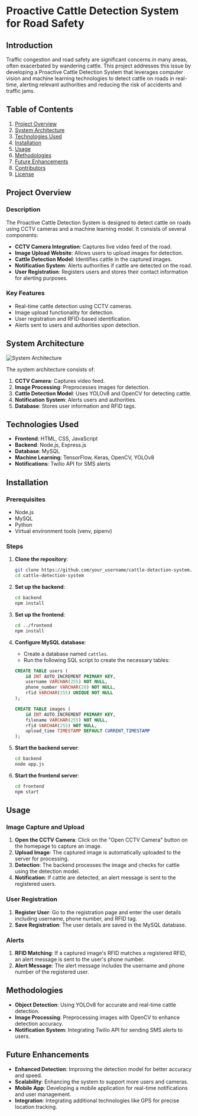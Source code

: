 # Proactive Cattle Detection System for Road Safety

## Introduction

Traffic congestion and road safety are significant concerns in many areas, often exacerbated by wandering cattle. This project addresses this issue by developing a Proactive Cattle Detection System that leverages computer vision and machine learning technologies to detect cattle on roads in real-time, alerting relevant authorities and reducing the risk of accidents and traffic jams.

## Table of Contents
1. [Project Overview](#project-overview)
2. [System Architecture](#system-architecture)
3. [Technologies Used](#technologies-used)
4. [Installation](#installation)
5. [Usage](#usage)
6. [Methodologies](#methodologies)
7. [Future Enhancements](#future-enhancements)
8. [Contributors](#contributors)
9. [License](#license)

## Project Overview

### Description
The Proactive Cattle Detection System is designed to detect cattle on roads using CCTV cameras and a machine learning model. It consists of several components:
- **CCTV Camera Integration**: Captures live video feed of the road.
- **Image Upload Website**: Allows users to upload images for detection.
- **Cattle Detection Model**: Identifies cattle in the captured images.
- **Notification System**: Alerts authorities if cattle are detected on the road.
- **User Registration**: Registers users and stores their contact information for alerting purposes.

### Key Features
- Real-time cattle detection using CCTV cameras.
- Image upload functionality for detection.
- User registration and RFID-based identification.
- Alerts sent to users and authorities upon detection.

## System Architecture

![System Architecture](https://path_to_your_image.com/architecture.png)

The system architecture consists of:
1. **CCTV Camera**: Captures video feed.
2. **Image Processing**: Preprocesses images for detection.
3. **Cattle Detection Model**: Uses YOLOv8 and OpenCV for detecting cattle.
4. **Notification System**: Alerts users and authorities.
5. **Database**: Stores user information and RFID tags.

## Technologies Used

- **Frontend**: HTML, CSS, JavaScript
- **Backend**: Node.js, Express.js
- **Database**: MySQL
- **Machine Learning**: TensorFlow, Keras, OpenCV, YOLOv8
- **Notifications**: Twilio API for SMS alerts

## Installation

### Prerequisites
- Node.js
- MySQL
- Python
- Virtual environment tools (venv, pipenv)

### Steps

1. **Clone the repository**:
    ```bash
    git clone https://github.com/your_username/cattle-detection-system.git
    cd cattle-detection-system
    ```

2. **Set up the backend**:
    ```bash
    cd backend
    npm install
    ```

3. **Set up the frontend**:
    ```bash
    cd ../frontend
    npm install
    ```

4. **Configure MySQL database**:
    - Create a database named `cattles`.
    - Run the following SQL script to create the necessary tables:
    ```sql
    CREATE TABLE users (
        id INT AUTO_INCREMENT PRIMARY KEY,
        username VARCHAR(255) NOT NULL,
        phone_number VARCHAR(20) NOT NULL,
        rfid VARCHAR(255) UNIQUE NOT NULL
    );

    CREATE TABLE images (
        id INT AUTO_INCREMENT PRIMARY KEY,
        filename VARCHAR(255) NOT NULL,
        rfid VARCHAR(255) NOT NULL,
        upload_time TIMESTAMP DEFAULT CURRENT_TIMESTAMP
    );
    ```

5. **Start the backend server**:
    ```bash
    cd backend
    node app.js
    ```

6. **Start the frontend server**:
    ```bash
    cd frontend
    npm start
    ```

## Usage

### Image Capture and Upload
1. **Open the CCTV Camera**: Click on the "Open CCTV Camera" button on the homepage to capture an image.
2. **Upload Image**: The captured image is automatically uploaded to the server for processing.
3. **Detection**: The backend processes the image and checks for cattle using the detection model.
4. **Notification**: If cattle are detected, an alert message is sent to the registered users.

### User Registration
1. **Register User**: Go to the registration page and enter the user details including username, phone number, and RFID tag.
2. **Save Registration**: The user details are saved in the MySQL database.

### Alerts
1. **RFID Matching**: If a captured image's RFID matches a registered RFID, an alert message is sent to the user's phone number.
2. **Alert Message**: The alert message includes the username and phone number of the registered user.

## Methodologies

- **Object Detection**: Using YOLOv8 for accurate and real-time cattle detection.
- **Image Processing**: Preprocessing images with OpenCV to enhance detection accuracy.
- **Notification System**: Integrating Twilio API for sending SMS alerts to users.

## Future Enhancements

- **Enhanced Detection**: Improving the detection model for better accuracy and speed.
- **Scalability**: Enhancing the system to support more users and cameras.
- **Mobile App**: Developing a mobile application for real-time notifications and user management.
- **Integration**: Integrating additional technologies like GPS for precise location tracking.


